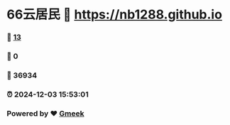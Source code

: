 # 66云居民 :link: https://nb1288.github.io 
### :page_facing_up: [13](https://nb1288.github.io/tag.html) 
### :speech_balloon: 0 
### :hibiscus: 36934 
### :alarm_clock: 2024-12-03 15:53:01 
### Powered by :heart: [Gmeek](https://github.com/Meekdai/Gmeek)
